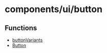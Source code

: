 # components/ui/button

## Functions

- [buttonVariants](functions/buttonVariants.md)
- [Button](functions/Button.md)
